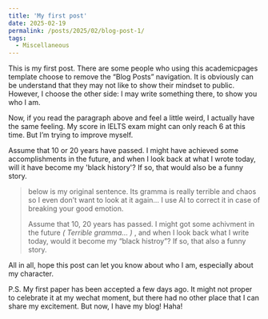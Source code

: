 ```yaml
---
title: 'My first post'
date: 2025-02-19
permalink: /posts/2025/02/blog-post-1/
tags:
  - Miscellaneous
---
```


This is my first post. There are some people who using this academicpages template choose to remove the “Blog Posts” navigation. It is obviously can be understand that they may not like to show their mindset to public. However, I choose the other side: I may write something there, to show you who I am.

Now, if you read the paragraph above and feel a little weird, I actually have the same feeling. My score in IELTS exam might can only reach 6 at this time. But I’m trying to improve myself.

Assume that 10 or 20 years have passed. I might have achieved some accomplishments in the future, and when I look back at what I wrote today, will it have become my 'black history'? If so, that would also be a funny story.

> below is my original sentence. Its gramma is really terrible and chaos so I even don’t want to look at it again… I use AI to correct it in case of breaking your good emotion.
>
> Assume that 10, 20 years has passed. I might got some achivment in the future *( Terrible gramma… )* , and when I look back what I write today, would it become my “black histroy”? If so, that also a funny story.



All in all, hope this post can let you know about who I am, especially about my character.



P.S. My first paper has been accepted a few days ago. It might not proper to celebrate it at my wechat moment, but there had no other place that I can share my excitement. But now, I have my blog! Haha!